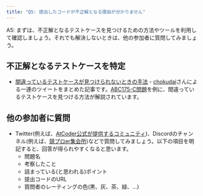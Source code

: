 ```yaml
---
title: "Q5: 提出したコードが不正解となる理由が分かりません"
---
```


A5: まずは、不正解となるテストケースを見つけるための方法やツールを利用して確認しましょう。それでも解決しないときは、他の参加者に質問してみましょう。

## 不正解となるテストケースを特定

- [間違っているテストケースが見つけられないときの手法](https://sumatome.com/su/1294961358119739392) - [chokudai](https://twitter.com/chokudai)さんによる一連のツイートをまとめた記事です。[ABC175-C問題](https://atcoder.jp/contests/abc175/tasks/abc175_c)を例に、間違っているテストケースを見つける方法が解説されています。

## 他の参加者に質問

- Twitter(例えば、[AtCoder公式が提供するコミュニティ](https://twitter.com/atcoder/status/1502641775609249793))、Discordのチャンネル(例えば、[競プロer集会所](http://discord.gg/2xCjYvK))などで質問してみましょう。以下の項目を明記すると、回答が得られやすくなると思います。
    - 問題名
    - 考察したこと
    - 詰まっている(と思われる)ポイント
    - 提出コードのURL
    - 質問者のレーティングの色(黒、灰、茶、緑、…)
